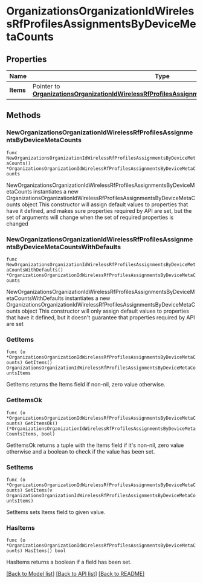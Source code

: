 # OrganizationsOrganizationIdWirelessRfProfilesAssignmentsByDeviceMetaCounts

## Properties

Name | Type | Description | Notes
------------ | ------------- | ------------- | -------------
**Items** | Pointer to [**OrganizationsOrganizationIdWirelessRfProfilesAssignmentsByDeviceMetaCountsItems**](OrganizationsOrganizationIdWirelessRfProfilesAssignmentsByDeviceMetaCountsItems.md) |  | [optional] 

## Methods

### NewOrganizationsOrganizationIdWirelessRfProfilesAssignmentsByDeviceMetaCounts

`func NewOrganizationsOrganizationIdWirelessRfProfilesAssignmentsByDeviceMetaCounts() *OrganizationsOrganizationIdWirelessRfProfilesAssignmentsByDeviceMetaCounts`

NewOrganizationsOrganizationIdWirelessRfProfilesAssignmentsByDeviceMetaCounts instantiates a new OrganizationsOrganizationIdWirelessRfProfilesAssignmentsByDeviceMetaCounts object
This constructor will assign default values to properties that have it defined,
and makes sure properties required by API are set, but the set of arguments
will change when the set of required properties is changed

### NewOrganizationsOrganizationIdWirelessRfProfilesAssignmentsByDeviceMetaCountsWithDefaults

`func NewOrganizationsOrganizationIdWirelessRfProfilesAssignmentsByDeviceMetaCountsWithDefaults() *OrganizationsOrganizationIdWirelessRfProfilesAssignmentsByDeviceMetaCounts`

NewOrganizationsOrganizationIdWirelessRfProfilesAssignmentsByDeviceMetaCountsWithDefaults instantiates a new OrganizationsOrganizationIdWirelessRfProfilesAssignmentsByDeviceMetaCounts object
This constructor will only assign default values to properties that have it defined,
but it doesn't guarantee that properties required by API are set

### GetItems

`func (o *OrganizationsOrganizationIdWirelessRfProfilesAssignmentsByDeviceMetaCounts) GetItems() OrganizationsOrganizationIdWirelessRfProfilesAssignmentsByDeviceMetaCountsItems`

GetItems returns the Items field if non-nil, zero value otherwise.

### GetItemsOk

`func (o *OrganizationsOrganizationIdWirelessRfProfilesAssignmentsByDeviceMetaCounts) GetItemsOk() (*OrganizationsOrganizationIdWirelessRfProfilesAssignmentsByDeviceMetaCountsItems, bool)`

GetItemsOk returns a tuple with the Items field if it's non-nil, zero value otherwise
and a boolean to check if the value has been set.

### SetItems

`func (o *OrganizationsOrganizationIdWirelessRfProfilesAssignmentsByDeviceMetaCounts) SetItems(v OrganizationsOrganizationIdWirelessRfProfilesAssignmentsByDeviceMetaCountsItems)`

SetItems sets Items field to given value.

### HasItems

`func (o *OrganizationsOrganizationIdWirelessRfProfilesAssignmentsByDeviceMetaCounts) HasItems() bool`

HasItems returns a boolean if a field has been set.


[[Back to Model list]](../README.md#documentation-for-models) [[Back to API list]](../README.md#documentation-for-api-endpoints) [[Back to README]](../README.md)


